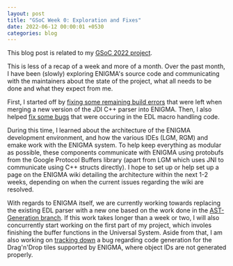 ```yaml
---
layout: post
title: "GSoC Week 0: Exploration and Fixes"
date: 2022-06-12 00:00:01 +0530
categories: blog
---
```


This blog post is related to my [GSoC 2022 project][project-link].

This is less of a recap of a week and more of a month. Over the past month, I have been (slowly) exploring ENIGMA's source code
and communicating with the maintainers about the state of the project, what all needs to be done and what they expect from me.

First, I started off by [fixing some remaining build errors][fix-link-1] that were left when merging a new version of the
JDI C++ parser into ENIGMA. Then, I also helped [fix some bugs][fix-link-2] that were occuring in the EDL macro handling
code.

During this time, I learned about the architecture of the ENIGMA development environment, and how the various IDEs (LGM,
RGM) and emake work with the ENIGMA system. To help keep everything as modular as possible, these components
communicate with ENIGMA using protobufs from the Google Protocol Buffers library (apart from LGM which uses JNI to communicate
using C++ structs directly). I hope to set up or help set up a page on the ENIGMA wiki detailing the architecture within
the next 1-2 weeks, depending on when the current issues regarding the wiki are resolved.

With regards to ENIGMA itself, we are currently working towards replacing the existing EDL parser with a new one based
on the work done in the [AST-Generation branch][ast-generation]. If this work takes longer than a week or two, I will
also concurrently start working on the first part of my project, which involes finishing the buffer functions in the
Universal System. Aside from that, I am also working on [tracking down][fix-link-3] a bug regarding code generation for
the Drag'n'Drop tiles supported by ENIGMA, where object IDs are not generated properly.

[project-link]: https://summerofcode.withgoogle.com/programs/2022/projects/BrXiUNA2
[ast-generation]: https://github.com/enigma-dev/enigma-dev/tree/AST-Generation
[fix-link-1]: https://github.com/enigma-dev/enigma-dev/pull/2295
[fix-link-2]: https://github.com/enigma-dev/enigma-dev/pull/2305
[fix-link-3]: https://github.com/enigma-dev/enigma-dev/pull/2304